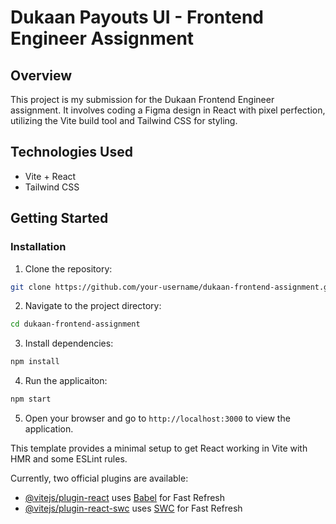 # Dukaan Payouts UI - Frontend Engineer Assignment

## Overview
This project is my submission for the Dukaan Frontend Engineer assignment. It involves coding a Figma design in React with pixel perfection, utilizing the Vite build tool and Tailwind CSS for styling.

## Technologies Used
- Vite + React
- Tailwind CSS

## Getting Started

### Installation
1. Clone the repository:
```bash
git clone https://github.com/your-username/dukaan-frontend-assignment.git
```
2. Navigate to the project directory:
```bash
cd dukaan-frontend-assignment
```
3. Install dependencies:
```bash
npm install
```
4. Run the applicaiton:
```bash
npm start
```
5. Open your browser and go to `http://localhost:3000` to view the application.

This template provides a minimal setup to get React working in Vite with HMR and some ESLint rules.

Currently, two official plugins are available:

- [@vitejs/plugin-react](https://github.com/vitejs/vite-plugin-react/blob/main/packages/plugin-react/README.md) uses [Babel](https://babeljs.io/) for Fast Refresh
- [@vitejs/plugin-react-swc](https://github.com/vitejs/vite-plugin-react-swc) uses [SWC](https://swc.rs/) for Fast Refresh
